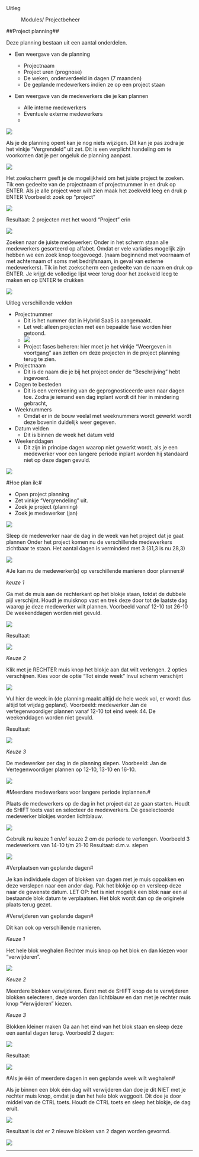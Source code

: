 <properties>
	<page>
		<title>uitleg</title>
		<description>Uitleg</description>
	</page>
	<menu>
		<position> Modules/ Projectbeheer</position>
		<title>Projectplanning</title>
	</menu>
</properties>

##Project planning##

Deze planning bestaan uit een aantal onderdelen.

* Een weergave van de planning
	* Projectnaam
	* Project uren (prognose)
	* De weken, onderverdeeld in dagen (7 maanden)
	* De geplande medewerkers indien ze op een project staan

* Een weergave van de medewerkers die je kan plannen
	* Alle interne medewerkers
	* Eventuele externe medewerkers
	* 
![](images/1.jpeg)

Als je de planning opent kan je nog niets wijzigen. Dit kan je pas zodra je het vinkje “Vergrendeld” uit zet. 
Dit is een verplicht handeling om te voorkomen dat je per ongeluk de planning aanpast.

![](images/2.jpeg)

Het zoekscherm geeft je de mogelijkheid om het juiste project te zoeken.
Tik een gedeelte van de projectnaam of projectnummer in en druk op ENTER.
Als je alle project weer wilt zien maak het zoekveld leeg en druk p ENTER
Voorbeeld: zoek op “project”

![](images/3.jpeg)

Resultaat: 2 projecten met het woord “Project” erin

![](images/4.jpeg)

Zoeken naar de juiste medewerker:
Onder in het scherm staan alle medewerkers gesorteerd op alfabet. Omdat er vele variaties mogelijk zijn hebben we een zoek knop toegevoegd. (naam beginnend met voornaam of met achternaam of soms met bedrijfsnaam, in geval van externe medewerkers).
Tik in het zoekscherm een gedeelte van de naam en druk op ENTER. 
Je krijgt de volledige lijst weer terug door het zoekveld leeg te maken en op ENTER te drukken 

![](images/5.jpeg)

Uitleg verschillende velden

* Projectnummer
	* Dit is het nummer dat in Hybrid SaaS is aangemaakt.
	* Let wel: alleen projecten met een bepaalde fase worden hier getoond.
	* ![](images/6.jpeg)
	* Project fases beheren: hier moet je het vinkje “Weergeven in voortgang” aan zetten om deze projecten in de project planning terug te zien.
* Projectnaam
	* Dit is de naam die je bij het project onder de “Beschrijving” hebt ingevoerd.
* Dagen te besteden
	* Dit is een verrekening van de geprognosticeerde uren naar dagen toe. Zodra je iemand een dag inplant wordt dit hier in mindering gebracht,
* Weeknummers
	* Omdat er in de bouw veelal met weeknummers wordt gewerkt wordt deze bovenin duidelijk weer gegeven.
* Datum velden
	* Dit is binnen de week het datum veld
* Weekenddagen
	* Dit zijn in principe dagen waarop niet gewerkt wordt, als je een medewerker voor een langere periode inplant worden hij standaard niet op deze dagen gevuld.
	
![](images/7.jpeg)

#Hoe plan ik:#

* Open project planning
* Zet vinkje “Vergrendeling” uit.
* Zoek je project (planning)
* Zoek je medewerker (jan)

![](images/8.jpeg)
 
Sleep de medewerker naar de dag in de week van het project dat je gaat plannen
Onder het project komen nu de verschillende medewerkers zichtbaar te staan. 
Het aantal dagen is verminderd met 3 (31,3 is nu 28,3)

![](images/9.jpeg)

#Je kan nu de medewerker(s) op verschillende manieren door plannen:#

*keuze 1*

Ga met de muis aan de rechterkant op het blokje staan, totdat de dubbele pijl verschijnt. Houdt je muisknop vast en trek deze door tot de laatste dag waarop je deze medewerker wilt plannen. Voorbeeld vanaf 12-10 tot 26-10
De weekenddagen worden niet gevuld.

![](images/10.jpeg)

Resultaat:

![](images/11.jpeg)

*Keuze 2*

Klik met je RECHTER muis knop het blokje aan dat wilt verlengen. 2 opties verschijnen. 
Kies voor de optie “Tot einde week” 
Invul scherm verschijnt

![](images/12.jpeg)

Vul hier de week in (de planning maakt altijd de hele week vol, er wordt dus altijd tot vrijdag gepland).
Voorbeeld: medewerker Jan de vertegenwoordiger plannen vanaf 12-10 tot eind week 44.
De weekenddagen worden niet gevuld.

Resultaat:

![](images/13.jpeg)

*Keuze 3*

De medewerker per dag in de planning slepen. 
Voorbeeld: Jan de Vertegenwoordiger plannen op 12-10, 13-10 en 16-10.

![](images/14.jpeg)
 
#Meerdere medewerkers voor langere periode inplannen.#

Plaats de medewerkers op de dag in het project dat ze gaan starten. 
Houdt de SHIFT toets vast en selecteer de medewerkers. De geselecteerde medewerker blokjes worden lichtblauw. 

![](images/15.jpeg)
 
Gebruik nu keuze 1 en/of keuze 2 om de periode te verlengen.
Voorbeeld 3 medewerkers van 14-10 t/m 21-10
Resultaat: d.m.v. slepen

![](images/16.jpeg)
 
#Verplaatsen van geplande dagen#

Je kan individuele dagen of blokken van dagen met je muis oppakken en deze verslepen naar een ander dag. Pak het blokje op en versleep deze naar de gewenste datum.
LET OP: het is niet mogelijk een blok naar een al bestaande blok datum te verplaatsen. Het blok wordt dan op de originele plaats terug gezet.

#Verwijderen van geplande dagen#

Dit kan ook op verschillende manieren.

*Keuze 1*

Het hele blok weghalen
Rechter muis knop op het blok en dan kiezen voor “verwijderen”.

![](images/17.jpeg)
 
*Keuze 2*

Meerdere blokken verwijderen.
Eerst met de SHIFT knop de te verwijderen blokken selecteren, deze worden dan lichtblauw en dan met je rechter muis knop “Verwijderen” kiezen.

*Keuze 3*

Blokken kleiner maken 
Ga aan het eind van het blok staan en sleep deze een aantal dagen terug.
Voorbeeld 2 dagen:

![](images/18.jpeg)

Resultaat:
 
![](images/19.jpeg)

#Als je één of meerdere dagen in een geplande week wilt weghalen#

Als je binnen een blok één dag wilt verwijderen dan doe je dit NIET met je rechter muis knop, omdat je dan het hele blok weggooit.
Dit doe je door middel van de CTRL toets. Houdt de CTRL toets en sleep het blokje, de dag eruit.

![](images/20.jpeg) 

Resultaat is dat er 2 nieuwe blokken van 2 dagen worden gevormd.

![](images/21.jpeg)

--------------






